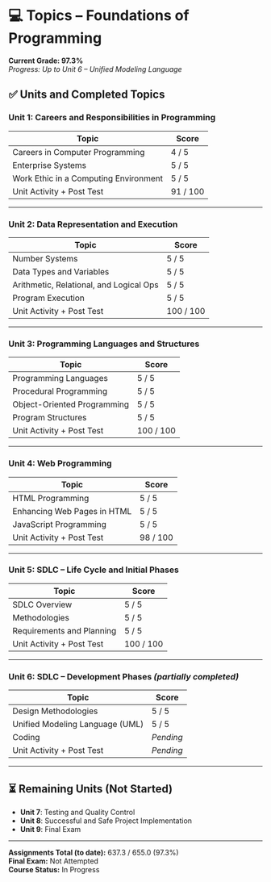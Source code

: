 # 💻 Topics – Foundations of Programming

**Current Grade: 97.3%**  
*Progress: Up to Unit 6 – Unified Modeling Language*

## ✅ Units and Completed Topics

### Unit 1: Careers and Responsibilities in Programming
| Topic                                      | Score     |
|-------------------------------------------|-----------|
| Careers in Computer Programming           | 4 / 5     |
| Enterprise Systems                        | 5 / 5     |
| Work Ethic in a Computing Environment     | 5 / 5     |
| Unit Activity + Post Test                 | 91 / 100  |

---

### Unit 2: Data Representation and Execution
| Topic                                      | Score     |
|-------------------------------------------|-----------|
| Number Systems                            | 5 / 5     |
| Data Types and Variables                  | 5 / 5     |
| Arithmetic, Relational, and Logical Ops   | 5 / 5     |
| Program Execution                         | 5 / 5     |
| Unit Activity + Post Test                 | 100 / 100 |

---

### Unit 3: Programming Languages and Structures
| Topic                                      | Score     |
|-------------------------------------------|-----------|
| Programming Languages                     | 5 / 5     |
| Procedural Programming                    | 5 / 5     |
| Object-Oriented Programming               | 5 / 5     |
| Program Structures                        | 5 / 5     |
| Unit Activity + Post Test                 | 100 / 100 |

---

### Unit 4: Web Programming
| Topic                                      | Score     |
|-------------------------------------------|-----------|
| HTML Programming                          | 5 / 5     |
| Enhancing Web Pages in HTML               | 5 / 5     |
| JavaScript Programming                    | 5 / 5     |
| Unit Activity + Post Test                 | 98 / 100  |

---

### Unit 5: SDLC – Life Cycle and Initial Phases
| Topic                                      | Score     |
|-------------------------------------------|-----------|
| SDLC Overview                             | 5 / 5     |
| Methodologies                             | 5 / 5     |
| Requirements and Planning                 | 5 / 5     |
| Unit Activity + Post Test                 | 100 / 100 |

---

### Unit 6: SDLC – Development Phases *(partially completed)*
| Topic                                      | Score     |
|-------------------------------------------|-----------|
| Design Methodologies                      | 5 / 5     |
| Unified Modeling Language (UML)           | 5 / 5     |
| Coding                                    | *Pending* |
| Unit Activity + Post Test                 | *Pending* |

---

## ⏳ Remaining Units (Not Started)

- **Unit 7**: Testing and Quality Control  
- **Unit 8**: Successful and Safe Project Implementation  
- **Unit 9**: Final Exam

---

**Assignments Total (to date):** 637.3 / 655.0 (97.3%)  
**Final Exam:** Not Attempted  
**Course Status:** In Progress
